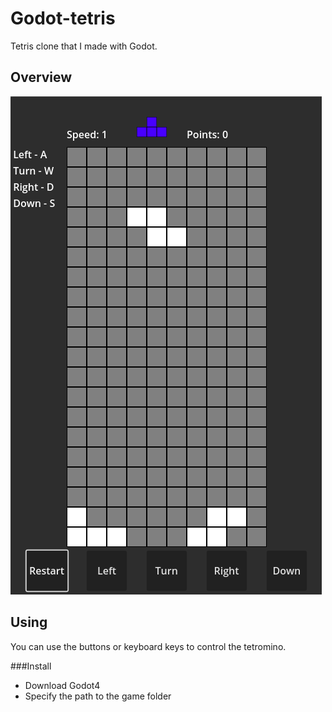 # Godot-tetris
Tetris clone that I made with Godot.

## Overview
![Interface](docs/Tetris_screenshot.png)

## Using
You can use the buttons or keyboard keys to control the tetromino.

###Install
- Download Godot4
- Specify the path to the game folder